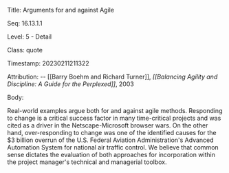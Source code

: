 Title:  Arguments for and against Agile

Seq:    16.13.1.1

Level:  5 - Detail

Class:  quote

Timestamp: 20230211211322

Attribution: -- [[Barry Boehm and Richard Turner]], *[[Balancing Agility and Discipline: A Guide for the Perplexed]]*, 2003

Body:

Real-world examples argue both for and against agile methods. Responding to change is a critical success factor in many time-critical projects and was cited as a driver in the Netscape-Microsoft browser wars. On the other hand, over-responding to change was one of the identified causes for the $3 billion overrun of the U.S. Federal Aviation Administration's Advanced Automation System for national air traffic control. We believe that common sense dictates the evaluation of both approaches for incorporation within the project manager's technical and managerial toolbox.

